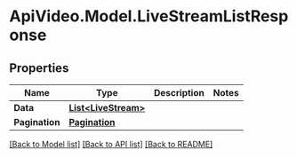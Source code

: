 # ApiVideo.Model.LiveStreamListResponse

## Properties

Name | Type | Description | Notes
------------ | ------------- | ------------- | -------------
**Data** | [**List&lt;LiveStream&gt;**](LiveStream.md) |  | 
**Pagination** | [**Pagination**](Pagination.md) |  | 

[[Back to Model list]](../README.md#documentation-for-models) [[Back to API list]](../README.md#documentation-for-api-endpoints) [[Back to README]](../README.md)

